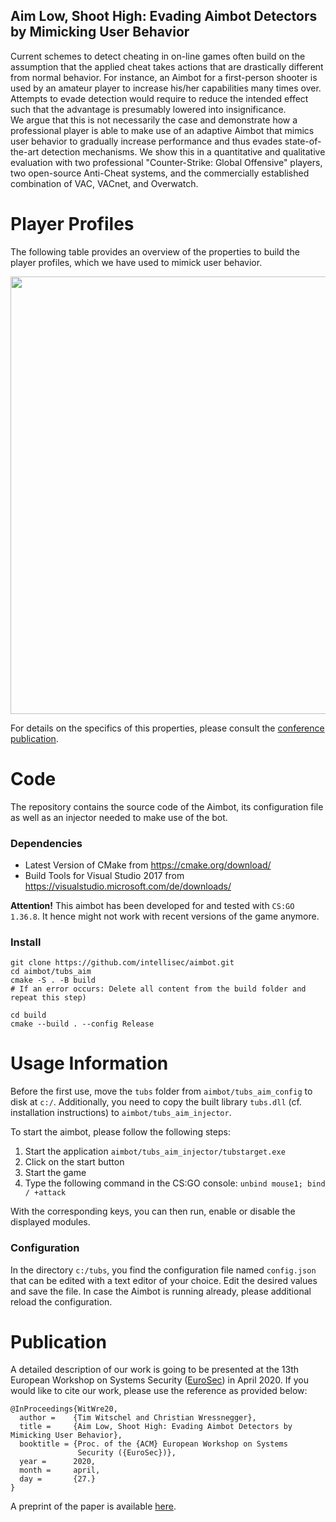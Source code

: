 Aim Low, Shoot High: Evading Aimbot Detectors by Mimicking User Behavior
--
Current schemes to detect cheating in on-line games often build
on the assumption that the applied cheat takes actions that are
drastically different from normal behavior. For instance, an Aimbot
for a first-person shooter is used by an amateur player to increase
his/her capabilities many times over. Attempts to evade detection
would require to reduce the intended effect such that the advantage
is presumably lowered into insignificance.  
We argue that this is not necessarily the case and demonstrate how
a professional player is able to make use of an adaptive Aimbot that
mimics user behavior to gradually increase performance and thus
evades state-of-the-art detection mechanisms. We show this in a
quantitative and qualitative evaluation with two professional
"Counter-Strike: Global Offensive" players, two open-source
Anti-Cheat systems, and the commercially established combination of
VAC, VACnet, and Overwatch.


# Player Profiles

The following table provides an overview of the properties to build the
player profiles, which we have used to mimick user behavior.

<img src="https://intellisec.de/research/aimbots/overview.svg" width="700">

For details on the specifics of this properties, please consult the
[conference publication](https://intellisec.de/research/aimbots/2020-eurosec.pdf).


# Code
The repository contains the source code of the Aimbot, its configuration 
file as well as an injector needed to make use of the bot.

### Dependencies

- Latest Version of CMake from <https://cmake.org/download/>
- Build Tools for Visual Studio 2017 from <https://visualstudio.microsoft.com/de/downloads/>

**Attention!** This aimbot has been developed for and tested with
`CS:GO 1.36.8`. It hence might not work with recent versions of the game
anymore.

### Install
```
git clone https://github.com/intellisec/aimbot.git
cd aimbot/tubs_aim
cmake -S . -B build
# If an error occurs: Delete all content from the build folder and repeat this step)

cd build
cmake --build . --config Release
```

# Usage Information

Before the first use, move the `tubs` folder from
`aimbot/tubs_aim_config` to disk at `c:/`. Additionally, you need to
copy the built library `tubs.dll` (cf. installation instructions) to 
`aimbot/tubs_aim_injector`.

To start the aimbot, please follow the following steps:

1. Start the application `aimbot/tubs_aim_injector/tubstarget.exe`
2. Click on the start button
3. Start the game
4. Type the following command in the CS:GO console:
   `unbind mouse1; bind / +attack`

With the corresponding keys, you can then run, enable or disable the
displayed modules.

### Configuration

In the directory `c:/tubs`, you find the configuration file named
`config.json` that can be edited with a text editor of your choice.
Edit the desired values and save the file. In case the Aimbot is running
already, please additional reload the configuration.


# Publication

A detailed description of our work is going to be presented at the
13th European Workshop on Systems Security
([EuroSec](https://www.concordia-h2020.eu/eurosec-2020/)) in April 2020.
If you would like to cite our work, please use the reference as provided
below:

```
@InProceedings{WitWre20,
  author =    {Tim Witschel and Christian Wressnegger},
  title =     {Aim Low, Shoot High: Evading Aimbot Detectors by Mimicking User Behavior},
  booktitle = {Proc. of the {ACM} European Workshop on Systems
               Security ({EuroSec})},
  year =      2020,
  month =     april,
  day =       {27.}
}
```

A preprint of the paper is available [here](https://intellisec.de/research/aimbots/2020-eurosec.pdf).